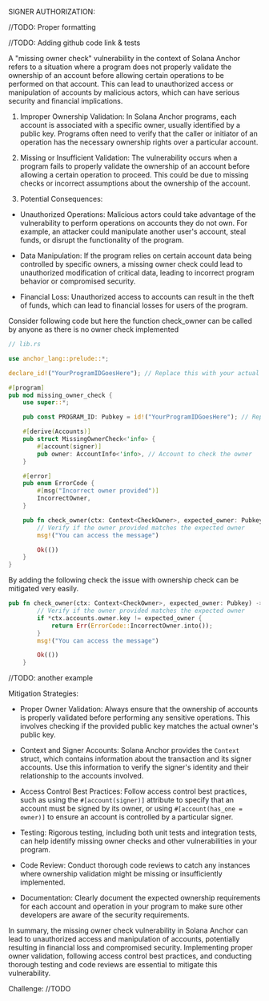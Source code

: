 SIGNER AUTHORIZATION:

//TODO: Proper formatting

//TODO: Adding github code link & tests

A "missing owner check" vulnerability in the context of Solana Anchor refers to a situation where a program does not properly validate the ownership of an account before allowing certain operations to be performed on that account. This can lead to unauthorized access or manipulation of accounts by malicious actors, which can have serious security and financial implications.

1. Improper Ownership Validation: In Solana Anchor programs, each account is associated with a specific owner, usually identified by a public key. Programs often need to verify that the caller or initiator of an operation has the necessary ownership rights over a particular account.

2. Missing or Insufficient Validation: The vulnerability occurs when a program fails to properly validate the ownership of an account before allowing a certain operation to proceed. This could be due to missing checks or incorrect assumptions about the ownership of the account.

3. Potential Consequences:

- Unauthorized Operations: Malicious actors could take advantage of the vulnerability to perform operations on accounts they do not own. For example, an attacker could manipulate another user's account, steal funds, or disrupt the functionality of the program.

- Data Manipulation: If the program relies on certain account data being controlled by specific owners, a missing owner check could lead to unauthorized modification of critical data, leading to incorrect program behavior or compromised security.

- Financial Loss: Unauthorized access to accounts can result in the theft of funds, which can lead to financial losses for users of the program.

Consider following code but here the function check_owner can be called by anyone as there is no owner check implemented
```rust
// lib.rs

use anchor_lang::prelude::*;

declare_id!("YourProgramIDGoesHere"); // Replace this with your actual program ID

#[program]
pub mod missing_owner_check {
    use super::*;

    pub const PROGRAM_ID: Pubkey = id!("YourProgramIDGoesHere"); // Replace this with your actual program ID

    #[derive(Accounts)]
    pub struct MissingOwnerCheck<'info> {
        #[account(signer)]
        pub owner: AccountInfo<'info>, // Account to check the owner
    }

    #[error]
    pub enum ErrorCode {
        #[msg("Incorrect owner provided")]
        IncorrectOwner,
    }

    pub fn check_owner(ctx: Context<CheckOwner>, expected_owner: Pubkey) -> ProgramResult {
        // Verify if the owner provided matches the expected owner
        msg!("You can access the message")

        Ok(())
    }
}
```

By adding the following check the issue with ownership check can be mitigated very easily.
```rust
pub fn check_owner(ctx: Context<CheckOwner>, expected_owner: Pubkey) -> ProgramResult {
        // Verify if the owner provided matches the expected owner
        if *ctx.accounts.owner.key != expected_owner {
            return Err(ErrorCode::IncorrectOwner.into());
        }
        msg!("You can access the message")

        Ok(())
    }

```
//TODO: another example

Mitigation Strategies:

- Proper Owner Validation: Always ensure that the ownership of accounts is properly validated before performing any sensitive operations. This involves checking if the provided public key matches the actual owner's public key.

- Context and Signer Accounts: Solana Anchor provides the `Context` struct, which contains information about the transaction and its signer accounts. Use this information to verify the signer's identity and their relationship to the accounts involved.

- Access Control Best Practices: Follow access control best practices, such as using the `#[account(signer)]` attribute to specify that an account must be signed by its owner, or using `#[account(has_one = owner)]` to ensure an account is controlled by a particular signer.

- Testing: Rigorous testing, including both unit tests and integration tests, can help identify missing owner checks and other vulnerabilities in your program.

- Code Review: Conduct thorough code reviews to catch any instances where ownership validation might be missing or insufficiently implemented.

- Documentation: Clearly document the expected ownership requirements for each account and operation in your program to make sure other developers are aware of the security requirements.

In summary, the missing owner check vulnerability in Solana Anchor can lead to unauthorized access and manipulation of accounts, potentially resulting in financial loss and compromised security. Implementing proper owner validation, following access control best practices, and conducting thorough testing and code reviews are essential to mitigate this vulnerability.

Challenge: 
//TODO
